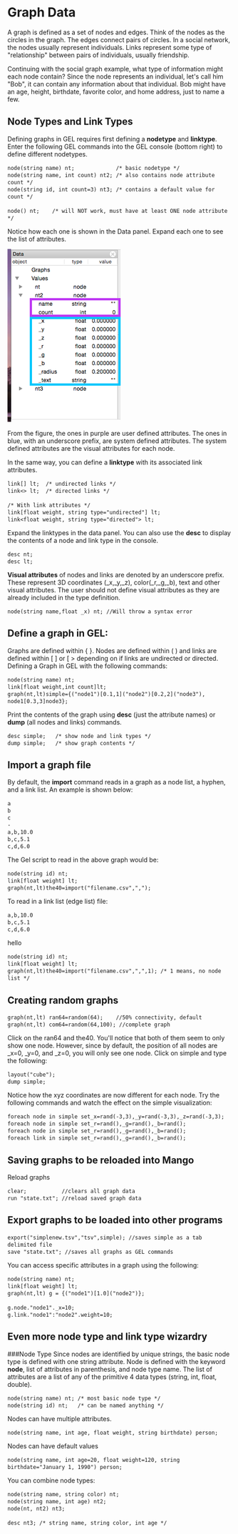 # Graph Data

A graph is defined as a set of nodes and edges. Think of the nodes as the circles in the graph. The edges connect pairs of circles. In a social network, the nodes usually represent individuals. Links represent some type of "relationship" between pairs of individuals, usually friendship. 

Continuing with the social graph example, what type of information might each node contain? Since the node represents an individual, let's call him "Bob", it can contain any information about that individual. Bob might have an age, height, birthdate, favorite color, and home address, just to name a few. 

## Node Types and Link Types
Defining graphs in GEL requires first defining a **nodetype** and **linktype**. Enter the following GEL commands into the GEL console (bottom right) to define different nodetypes.

```
node(string name) nt;             /* basic nodetype */
node(string name, int count) nt2; /* also contains node attribute count */
node(string id, int count=3) nt3; /* contains a default value for count */

node() nt;    /* will NOT work, must have at least ONE node attribute */
```

Notice how each one is shown in the Data panel. Expand each one to see the list of attributes.

![](imgs/img22.png)

From the figure, the ones in purple are user defined attributes. The ones in blue, with an underscore prefix, are system defined attributes. The system defined attributes are the visual attributes for each node. 

In the same way, you can define a **linktype** with its associated link attributes.

```
link[] lt;  /* undirected links */
link<> lt;  /* directed links */

/* With link attributes */
link[float weight, string type="undirected"] lt;
link<float weight, string type="directed"> lt;
```

Expand the linktypes in the data panel. You can also use the **desc** to display the contents of a node and link type in the console.

```
desc nt;
desc lt;
```

**Visual attributes** of nodes and links are denoted by an underscore prefix. These represent 3D coordinates (_x,_y,_z), color(_r,_g,_b), text and other visual attributes. The user should not define visual attributes as they are already included in the type definition.

```
node(string name,float _x) nt; //Will throw a syntax error
```

## Define a graph in GEL: 

Graphs are defined within { }. Nodes are defined within ( ) and links are defined within [ ] or [ > depending on if links are undirected or directed. Defining a Graph in GEL with the following commands:

```
node(string name) nt;
link[float weight,int count]lt;
graph(nt,lt)simple={("node1")[0.1,1]("node2")[0.2,2]("node3"), node1[0.3,3]node3};
```

Print the contents of the graph using **desc** (just the attribute names) or **dump** (all nodes and links) commands. 

```
desc simple;   /* show node and link types */
dump simple;   /* show graph contents */
```

## Import a graph file

By default, the **import** command reads in a graph as a node list, a hyphen, and a link list. An example is shown below:
```
a
b
c
-
a,b,10.0
b,c,5.1
c,d,6.0
```
The Gel script to read in the above graph would be:
```
node(string id) nt;
link[float weight] lt;
graph(nt,lt)the40=import("filename.csv",","); 
```

To read in a link list (edge list) file:

```
a,b,10.0
b,c,5.1
c,d,6.0
```
hello

```
node(string id) nt;
link[float weight] lt;
graph(nt,lt)the40=import("filename.csv",",",1); /* 1 means, no node list */ 
```

## Creating random graphs

```
graph(nt,lt) ran64=random(64);    //50% connectivity, default
graph(nt,lt) com64=random(64,100); //complete graph
```

Click on the ran64 and the40. You'll notice that both of them seem to only show one node. However, since by default, the position of all nodes are _x=0, _y=0, and _z=0, you will only see one node. Click on simple and type the following:

```
layout("cube");
dump simple;
```

Notice how the xyz coordinates are now different for each node. Try the following commands and watch the effect on the simple visualization:

```
foreach node in simple set_x=rand(-3,3),_y=rand(-3,3),_z=rand(-3,3);
foreach node in simple set_r=rand(),_g=rand(),_b=rand();
foreach node in simple set_r=rand(),_g=rand(),_b=rand();
foreach link in simple set_r=rand(),_g=rand(),_b=rand();
```

## Saving graphs to be reloaded into Mango

Reload graphs

```
clear;           //clears all graph data
run "state.txt"; //reload saved graph data
```

## Export graphs to be loaded into other programs

```
export("simplenew.tsv","tsv",simple); //saves simple as a tab delimited file
save "state.txt"; //saves all graphs as GEL commands
```

You can access specific attributes in a graph using the following:

```
node(string name) nt;
link[float weight] lt;
graph(nt,lt) g = {("node1")[1.0]("node2")};

g.node."node1"._x=10;
g.link."node1":"node2".weight=10;
```

## Even more node type and link type wizardry

###Node Type
Since nodes are identified by unique strings, the basic node type is defined with one string attribute. Node is defined with the keyword **node**, list of attributes in parenthesis, and node type name. The list of attributes are a list of any of the primitive 4 data types (string, int, float, double). 

```
node(string name) nt; /* most basic node type */
node(string id) nt;   /* can be named anything */
```

Nodes can have multiple attributes.

```
node(string name, int age, float weight, string birthdate) person;
```

Nodes can have default values

```
node(string name, int age=20, float weight=120, string birthdate="January 1, 1990") person;
```

You can combine node types:

```
node(string name, string color) nt;
node(string name, int age) nt2;
node(nt, nt2) nt3;

desc nt3; /* string name, string color, int age */
```





